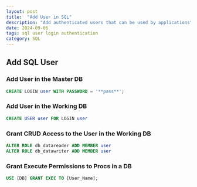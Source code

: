 ```yaml
---
layout: post
title:  "Add User in SQL"
description: "Add authenticated users that can be used by applications"
date: 2024-09-06
tags: sql user login authentication
category: SQL
---
```

## Add SQL User

### Add User in the Master DB

```sql
CREATE LOGIN user WITH PASSWORD = '**pass**';
```

### Add User in the Working DB

```sql
CREATE USER user FOR LOGIN user
```

### Grant CRUD Access to the User in the Working DB

```sql
ALTER ROLE db_datareader ADD MEMBER user
ALTER ROLE db_datawriter ADD MEMBER user
```

### Grant Execute Permissions to Procs in a DB

```sql
USE [DB] GRANT EXEC TO [User_Name];
```
